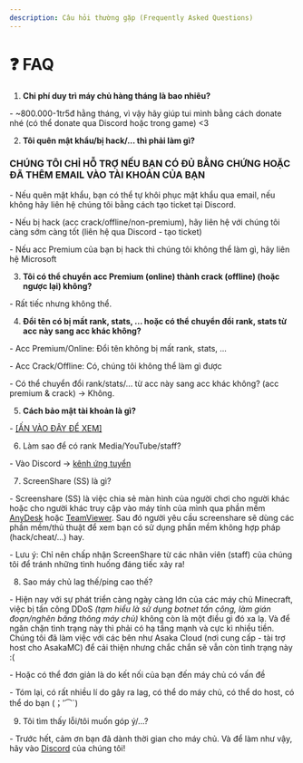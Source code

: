 ```yaml
---
description: Câu hỏi thường gặp (Frequently Asked Questions)
---
```


# ❓ FAQ



1. **Chi phí duy trì máy chủ hàng tháng là bao nhiêu?**

\- \~800.000-1tr5đ hằng tháng, vì vậy hãy giúp tui mình bằng cách donate nhé (có thể donate qua Discord hoặc trong game) <3

2. **Tôi quên mật khẩu/bị hack/... thì phải làm gì?**

### **CHÚNG TÔI CHỈ HỖ TRỢ NẾU BẠN CÓ ĐỦ BẰNG CHỨNG HOẶC ĐÃ THÊM EMAIL VÀO TÀI KHOẢN CỦA BẠN**

\- Nếu quên mật khẩu, bạn có thể tự khôi phục mật khẩu qua email, nếu không hãy liên hệ chúng tôi bằng cách tạo ticket tại Discord.

\- Nếu bị hack (acc crack/offline/non-premium), hãy liên hệ với chúng tôi càng sớm càng tốt (liên hệ qua Discord - tạo ticket)

\- Nếu acc Premium của bạn bị hack thì chúng tôi không thể làm gì, hãy liên hệ Microsoft

3. **Tôi có thể chuyển acc Premium (online) thành crack (offline) (hoặc ngược lại) không?**

\- Rất tiếc nhưng không thể.

4. **Đổi tên có bị mất rank, stats, ... hoặc có thể chuyển đổi rank, stats từ acc này sang acc khác không?**

\- Acc Premium/Online: Đổi tên không bị mất rank, stats, ...

\- Acc Crack/Offline: Có, chúng tôi không thể làm gì được

\- Có thể chuyển đổi rank/stats/... từ acc này sang acc khác không? (acc premium & crack) -> Không.

5. **Cách bảo mật tài khoản là gì?**

\- [\[ẤN VÀO ĐÂY ĐỂ XEM\]](bao-mat.md)

6. Làm sao để có rank Media/YouTube/staff?

&#x20;\- Vào Discord -> [kênh ứng tuyển](https://discord.com/channels/1088034258574127174/1267366520871194634)

7. ScreenShare (SS) là gì?

\- Screenshare (SS) là việc chia sẻ màn hình của người chơi cho người khác hoặc cho người khác truy cập vào máy tính của mình qua phần mềm [AnyDesk](https://anydesk.com/) hoặc [TeamViewer](https://www.teamviewer.com/vi/download/windows/). Sau đó người yêu cầu screenshare sẽ dùng các phần mềm/thủ thuật để xem bạn có sử dụng phần mềm không hợp pháp (hack/cheat/...) hay.

\- Lưu ý: Chỉ nên chấp nhận ScreenShare từ các nhân viên (staff) của chúng tôi để tránh những tình huống đáng tiếc xảy ra!

8. Sao máy chủ lag thế/ping cao thế?

\- Hiện nay với sự phát triển càng ngày càng lớn của các máy chủ Minecraft, việc bị tấn công DDoS _(tạm hiểu là sử dụng botnet tấn công, làm gián đoạn/nghẽn băng thông máy chủ)_  không còn là một điều gì đó xa lạ. Và để ngăn chặn tình trạng này thì phải có hạ tầng mạnh và cực kì nhiều tiền. Chúng tôi đã làm việc với các bên như Asaka Cloud (nơi cung cấp - tài trợ host cho AsakaMC) để cải thiện nhưng chắc chắn sẽ vẫn còn tình trạng này :(

\- Hoặc có thể đơn giản là do kết nối của bạn đến máy chủ có vấn đề

\- Tóm lại, có rất nhiều lí do gây ra lag, có thể do máy chủ, có thể do host, có thể do bạn (；′⌒\`)&#x20;

9. Tôi tìm thấy lỗi/tôi muốn góp ý/...?

\- Trước hết, cảm ơn bạn đã dành thời gian cho máy chủ. Và để làm như vậy, hãy vào [Discord](https://discord.asakamc.xyz) của chúng tôi!
